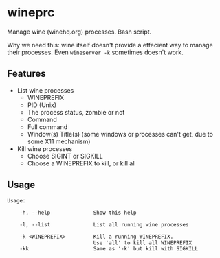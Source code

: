 # wineprc

Manage wine (winehq.org) processes. Bash script.

Why we need this: wine itself doesn't provide a effecient way to manage their processes. Even `wineserver -k` sometimes doesn't work.

## Features

- List wine processes
    - WINEPREFIX
    - PID (Unix)
    - The process status, zombie or not
    - Command
    - Full command 
    - Window(s) Title(s) (some windows or processes can't get, due to some X11 mechanism)
- Kill wine processes
    - Choose SIGINT or SIGKILL
    - Choose a WINEPREFIX to kill, or kill all

## Usage
```
Usage:

    -h, --help              Show this help

    -l, --list              List all running wine processes
    
    -k <WINEPREFIX>         Kill a running WINEPREFIX.
                            Use 'all' to kill all WINEPREFIX
    -kk                     Same as '-k' but kill with SIGKILL
```
